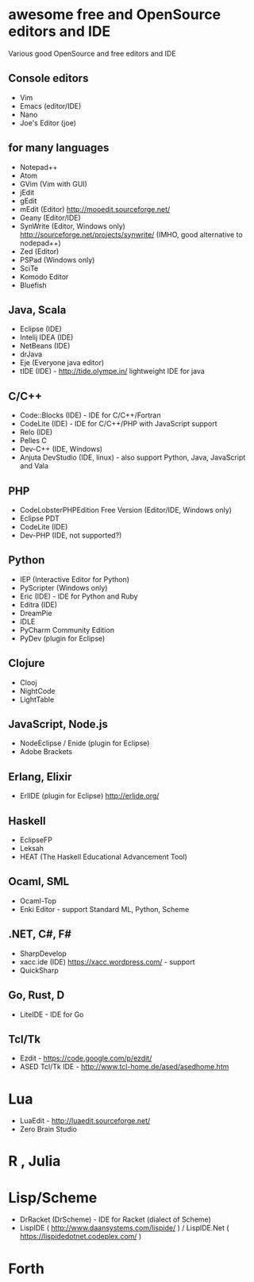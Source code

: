 # awesome free and OpenSource editors and IDE
Various good OpenSource and free editors and IDE

## Console editors

- Vim
- Emacs (editor/IDE)
- Nano
- Joe's Editor (joe)

## for many languages

- Notepad++
- Atom
- GVim (Vim with GUI)
- jEdit
- gEdit
- mEdit (Editor) http://mooedit.sourceforge.net/
- Geany (Editor/IDE)
- SynWrite (Editor, Windows only) http://sourceforge.net/projects/synwrite/ (IMHO, good alternative to nodepad++)
- Zed (Editor)
- PSPad (Windows only)
- SciTe
- Komodo Editor
- Bluefish

## Java, Scala

- Eclipse (IDE)
- Intelij IDEA (IDE)
- NetBeans (IDE)
- drJava
- Eje (Everyone java editor)
- tIDE (IDE) - http://tide.olympe.in/ lightweight IDE for java

## C/C++

- Code::Blocks (IDE) - IDE for C/C++/Fortran
- CodeLite (IDE) - IDE for C/C++/PHP with JavaScript support
- Relo (IDE)
- Pelles C
- Dev-C++ (IDE, Windows)
- Anjuta DevStudio (IDE, linux) - also support Python, Java, JavaScript and Vala

## PHP

- CodeLobsterPHPEdition Free Version (Editor/IDE, Windows only)
- Eclipse PDT
- CodeLite (IDE)
- Dev-PHP (IDE, not supported?)

## Python

- IEP (Interactive Editor for Python)
- PyScripter (Windows only)
- Eric (IDE) - IDE for Python and Ruby
- Editra (IDE)
- DreamPie
- IDLE
- PyCharm Community Edition
- PyDev (plugin for Eclipse)

## Clojure
- Clooj
- NightCode
- LightTable

## JavaScript, Node.js
- NodeEclipse / Enide (plugin for Eclipse)
- Adobe Brackets

## Erlang, Elixir
- ErlIDE (plugin for Eclipse) http://erlide.org/

## Haskell
- EclipseFP
- Leksah
- HEAT (The Haskell Educational Advancement Tool)

## Ocaml, SML
- Ocaml-Top
- Enki Editor - support Standard ML, Python, Scheme

## .NET, C#, F#
- SharpDevelop
- xacc.ide (IDE) https://xacc.wordpress.com/ - support 
- QuickSharp

## Go, Rust, D
- LiteIDE - IDE for Go

## Tcl/Tk
- Ezdit - https://code.google.com/p/ezdit/
- ASED Tcl/Tk IDE - http://www.tcl-home.de/ased/asedhome.htm

# Lua
- LuaEdit - http://luaedit.sourceforge.net/
- Zero Brain Studio

# R , Julia

# Lisp/Scheme
- DrRacket (DrScheme) - IDE for Racket (dialect of Scheme)
- LispIDE ( http://www.daansystems.com/lispide/ ) / LispIDE.Net ( https://lispidedotnet.codeplex.com/ )

# Forth


